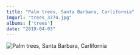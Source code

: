 ```yaml
---
title: "Palm trees, Santa Barbara, Carlifornia"
imgurl: "trees_3774.jpg"
albums: ['trees']
date: "2019-04-03"
---
```

![Palm trees, Santa Barbara, Carlifornia](https://s3.us-east-2.amazonaws.com/ying-ish/trees_3774.jpg)